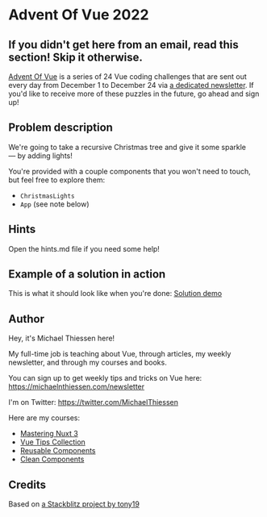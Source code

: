 # Advent Of Vue 2022

## If you didn't get here from an email, read this section! Skip it otherwise.

[Advent Of Vue](https://adventofvue.com) is a series of 24 Vue coding challenges that are sent out every day from December 1 to December 24 via [a dedicated newsletter](https://www.getrevue.co/profile/AdventOfVue). If you'd like to receive more of these puzzles in the future, go ahead and sign up!

## Problem description

We're going to take a recursive Christmas tree and give it some sparkle — by adding lights!

You're provided with a couple components that you won't need to touch, but feel free to explore them:

- `ChristmasLights`
- `App` (see note below)

## Hints

Open the hints.md file if you need some help!

## Example of a solution in action

This is what it should look like when you're done:
[Solution demo](https://recursivechristmastree8bjbjc-d3x1--5173.local-credentialless.webcontainer.io/)

## Author

Hey, it's Michael Thiessen here!

My full-time job is teaching about Vue, through articles, my weekly newsletter, and through my courses and books.

You can sign up to get weekly tips and tricks on Vue here: https://michaelnthiessen.com/newsletter

I'm on Twitter: https://twitter.com/MichaelThiessen

Here are my courses:

- [Mastering Nuxt 3](https://masteringnuxt.com)
- [Vue Tips Collection](https://michaelnthiessen.com/vue-tips-collection)
- [Reusable Components](https://michaelnthiessen.com/reusable-components)
- [Clean Components](https://michaelnthiessen.com/clean-components)

## Credits

Based on [a Stackblitz project by tony19](https://stackblitz.com/edit/vue3-vite-starter)
